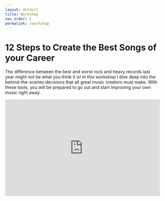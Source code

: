```yaml
---
layout: default
title: Workshop
nav_order: 1
permalink: /workshop
---
```


# 12 Steps to Create the Best Songs of your Career

The difference between the best and worst rock and heavy records last year might not be what you think it is! In this workshop I dive deep into the behind-the-scenes decisions that all great music creators must make. With these tools, you will be prepared to go out and start improving your own music right away.

<iframe width="100%" height="315" src="https://www.youtube.com/embed/aqWwylsnrfA" title="YouTube video player" frameborder="0" allow="accelerometer; autoplay; clipboard-write; encrypted-media; gyroscope; picture-in-picture" allowfullscreen></iframe>

